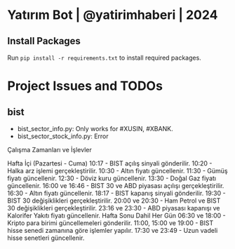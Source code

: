 # Yatırım Bot | @yatirimhaberi | 2024

## Install Packages

Run `pip install -r requirements.txt` to install required packages.

# Project Issues and TODOs

## bist

- bist_sector_info.py: Only works for #XUSIN, #XBANK.
- bist_sector_stock_info.py: Error



Çalışma Zamanları ve İşlevler

Hafta İçi (Pazartesi - Cuma)
10:17 - BIST açılış sinyali gönderilir.
10:20 - Halka arz işlemi gerçekleştirilir.
10:30 - Altın fiyatı güncellenir.
11:30 - Gümüş fiyatı güncellenir.
12:30 - Döviz kuru güncellenir.
13:30 - Doğal Gaz fiyatı güncellenir.
16:00 ve 16:46 - BIST 30 ve ABD piyasası açılışı gerçekleştirilir.
16:30 - Altın fiyatı güncellenir.
18:17 - BIST kapanış sinyali gönderilir.
19:30 - BIST 30 değişiklikleri gerçekleştirilir.
20:00 ve 20:30 - Ham Petrol ve BIST 30 değişiklikleri gerçekleştirilir.
23:16 ve 23:30 - ABD piyasası kapanışı ve Kalorifer Yakıtı fiyatı güncellenir.
Hafta Sonu Dahil Her Gün
06:30 ve 18:00 - Kripto para birimi güncellemeleri gönderilir.
11:00, 15:00 ve 19:00 - BIST hisse senedi zamanına göre işlemler yapılır.
17:30 ve 23:49 - Uzun vadeli hisse senetleri güncellenir.
